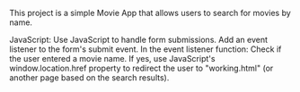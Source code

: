 This project is a simple Movie App that allows users to search for movies by name.

JavaScript:
Use JavaScript to handle form submissions.
Add an event listener to the form's submit event.
In the event listener function:
Check if the user entered a movie name.
If yes, use JavaScript's window.location.href property to redirect the user to "working.html" (or another page based on the search results).
